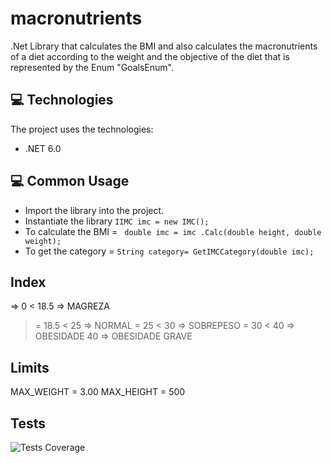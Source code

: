 # macronutrients

.Net Library that calculates the BMI and also calculates the macronutrients of a diet according to the weight and the objective of the diet that is represented by the Enum "GoalsEnum".


## 💻 Technologies

The project uses the technologies:

- .NET 6.0

## 💻 Common Usage

- Import the library into the project.
- Instantiate the library  `IIMC imc = new IMC();`
- To calculate the BMI = ` double imc = imc .Calc(double height, double weight);`
- To get the category = `String category= GetIMCCategory(double imc);` 

## Index

=> 0 < 18.5  => MAGREZA
>= 18.5 < 25 => NORMAL
>= 25 < 30 => SOBREPESO
>= 30 < 40 => OBESIDADE
> 40 => OBESIDADE GRAVE

## Limits

MAX_WEIGHT = 3.00
MAX_HEIGHT = 500

## Tests

<img src="macronutrients\img\coverage.png" alt="Tests Coverage">
